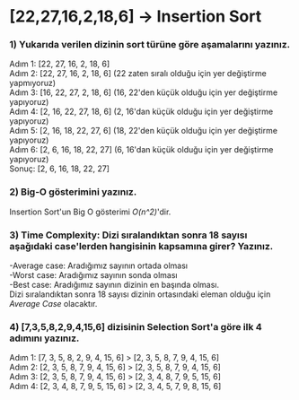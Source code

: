 # [22,27,16,2,18,6] -> Insertion Sort
### 1) Yukarıda verilen dizinin sort türüne göre aşamalarını yazınız.
Adım 1: [22, 27, 16, 2, 18, 6]  
Adım 2: [22, 27, 16, 2, 18, 6] (22 zaten sıralı olduğu için yer değiştirme yapmıyoruz)  
Adım 3: [16, 22, 27, 2, 18, 6] (16, 22'den küçük olduğu için yer değiştirme yapıyoruz)  
Adım 4: [2, 16, 22, 27, 18, 6] (2, 16'dan küçük olduğu için yer değiştirme yapıyoruz)  
Adım 5: [2, 16, 18, 22, 27, 6] (18, 22'den küçük olduğu için yer değiştirme yapıyoruz)  
Adım 6: [2, 6, 16, 18, 22, 27] (6, 16'dan küçük olduğu için yer değiştirme yapıyoruz)  
Sonuç: [2, 6, 16, 18, 22, 27]
### 2) Big-O gösterimini yazınız.
Insertion Sort'un Big O gösterimi *O(n^2)*'dir.
### 3) Time Complexity: Dizi sıralandıktan sonra 18 sayısı aşağıdaki case'lerden hangisinin kapsamına girer? Yazınız.
-Average case: Aradığımız sayının ortada olması  
-Worst case: Aradığımız sayının sonda olması  
-Best case: Aradığımız sayının dizinin en başında olması.  
Dizi sıralandıktan sonra 18 sayısı dizinin ortasındaki eleman olduğu için *Average Case* olacaktır.  
### 4) [7,3,5,8,2,9,4,15,6] dizisinin Selection Sort'a göre ilk 4 adımını yazınız.
Adım 1: [7, 3, 5, 8, 2, 9, 4, 15, 6] > [2, 3, 5, 8, 7, 9, 4, 15, 6]  
Adım 2: [2, 3, 5, 8, 7, 9, 4, 15, 6] > [2, 3, 5, 8, 7, 9, 4, 15, 6]  
Adım 3: [2, 3, 5, 8, 7, 9, 4, 15, 6] > [2, 3, 4, 8, 7, 9, 5, 15, 6]  
Adım 4: [2, 3, 4, 8, 7, 9, 5, 15, 6] > [2, 3, 4, 5, 7, 9, 8, 15, 6]  


